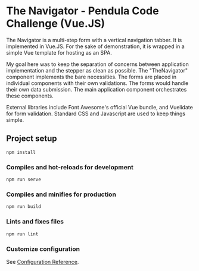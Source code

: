 # The Navigator - Pendula Code Challenge (Vue.JS)

The Navigator is a multi-step form with a vertical navigation tabber. It is implemented in Vue.JS. For the sake of demonstration, it is wrapped in a simple Vue template for hosting as an SPA.

My goal here was to keep the separation of concerns between application implementation and the stepper as clean as possible. The "TheNavigator" component implements the bare necessities. The forms are placed in individual components with their own validations. The forms would handle their own data submission. The main application component orchestrates these components.

External libraries include Font Awesome's official Vue bundle, and Vuelidate for form validation. Standard CSS and Javascript are used to keep things simple.

## Project setup
```
npm install
```

### Compiles and hot-reloads for development
```
npm run serve
```

### Compiles and minifies for production
```
npm run build
```

### Lints and fixes files
```
npm run lint
```

### Customize configuration
See [Configuration Reference](https://cli.vuejs.org/config/).
